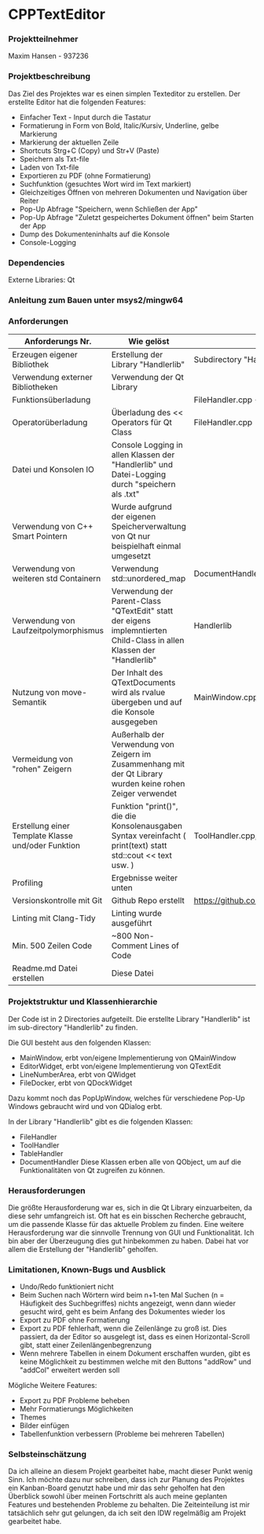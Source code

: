 # CPPTextEditor

### Projektteilnehmer
Maxim Hansen - 937236

### Projektbeschreibung
Das Ziel des Projektes war es einen simplen Texteditor zu erstellen. Der erstellte 
Editor hat die folgenden Features:
- Einfacher Text - Input durch die Tastatur
- Formatierung in Form von Bold, Italic/Kursiv, Underline, gelbe Markierung
- Markierung der aktuellen Zeile
- Shortcuts Strg+C (Copy) und Str+V (Paste)
- Speichern als Txt-file
- Laden von Txt-file
- Exportieren zu PDF (ohne Formatierung)
- Suchfunktion (gesuchtes Wort wird im Text markiert)
- Gleichzeitiges Öffnen von mehreren Dokumenten und Navigation über Reiter
- Pop-Up Abfrage "Speichern, wenn Schließen der App"
- Pop-Up Abfrage "Zuletzt gespeichertes Dokument öffnen" beim Starten der App
- Dump des Dokumenteninhalts auf die Konsole
- Console-Logging 

### Dependencies

Externe Libraries: Qt

### Anleitung zum Bauen unter msys2/mingw64

### Anforderungen

| Anforderungs Nr.                                   | Wie gelöst                                                                                                            | Wo zu finden                                    |
|----------------------------------------------------|-----------------------------------------------------------------------------------------------------------------------|-------------------------------------------------|
| Erzeugen eigener Bibliothek                        | Erstellung der Library "Handlerlib"                                                                                   | Subdirectory "Handlerlib"                       |
| Verwendung externer Bibliotheken                   | Verwendung der Qt Library                                                                                             |                                                 |
| Funktionsüberladung                                |                                                                                                                       | FileHandler.cpp -> Funktion "handleLoad"        |
| Operatorüberladung                                 | Überladung des << Operators für Qt Class                                                                              | FileHandler.cpp                                 |
| Datei und Konsolen IO                              | Console Logging in allen Klassen der "Handlerlib" und Datei-Logging durch "speichern als .txt"                        ||
| Verwendung von C++ Smart Pointern                  | Wurde aufgrund der eigenen Speicherverwaltung von Qt nur beispielhaft einmal umgesetzt                                ||
| Verwendung von weiteren std Containern             | Verwendung std::unordered_map                                                                                         | DocumentHandler.h, Zeile 24                     |
| Verwendung von Laufzeitpolymorphismus              | Verwendung der Parent-Class "QTextEdit" statt der eigens implemntierten Child-Class in allen Klassen der "Handlerlib" | Handlerlib                                      |
| Nutzung von move-Semantik                          | Der Inhalt des QTextDocuments wird als rvalue übergeben und auf die Konsole ausgegeben                                | MainWindow.cpp, Zeile 76                        |
| Vermeidung von "rohen" Zeigern                     | Außerhalb der Verwendung von Zeigern im Zusammenhang mit der Qt Library wurden keine rohen Zeiger verwendet           |                                                 |
| Erstellung einer Template Klasse und/oder Funktion | Funktion "print()", die die Konsolenausgaben Syntax vereinfacht ( print(text) statt std::cout << text usw. )          | ToolHandler.cpp, Zeile 19ff                     |
| Profiling                                          | Ergebnisse weiter unten                                                                                               |                                                 |
| Versionskontrolle mit Git                          | Github Repo erstellt                                                                                                  | https://github.com/MOXHAN/CPPTextEditor#cpptexteditor |
| Linting mit Clang-Tidy                             | Linting wurde ausgeführt                                                                                              |                                                 |
| Min. 500 Zeilen Code                               | ~800 Non-Comment Lines of Code | |
| Readme.md Datei erstellen                          | Diese Datei | |


### Projektstruktur und Klassenhierarchie

Der Code ist in 2 Directories aufgeteilt. Die erstellte Library "Handlerlib" ist im sub-directory "Handlerlib" zu finden.

Die GUI besteht aus den folgenden Klassen:
- MainWindow, erbt von/eigene Implementierung von QMainWindow
- EditorWidget, erbt von/eigene Implementierung von QTextEdit
- LineNumberArea, erbt von QWidget
- FileDocker, erbt von QDockWidget

Dazu kommt noch das PopUpWindow, welches für verschiedene Pop-Up Windows gebraucht wird
und von QDialog erbt.

In der Library "Handlerlib" gibt es die folgenden Klassen:
- FileHandler
- ToolHandler
- TableHandler
- DocumentHandler
Diese Klassen erben alle von QObject, um auf die Funktionalitäten von Qt zugreifen
zu können.

### Herausforderungen
Die größte Herausforderung war es, sich in die Qt Library einzuarbeiten, da diese sehr
umfangreich ist. Oft hat es ein bisschen Recherche gebraucht, um die passende Klasse
für das aktuelle Problem zu finden.
Eine weitere Herausforderung war die sinnvolle Trennung von GUI und Funktionalität.
Ich bin aber der Überzeugung dies gut hinbekommen zu haben. Dabei hat vor allem
die Erstellung der "Handlerlib" geholfen.

### Limitationen, Known-Bugs und Ausblick

- Undo/Redo funktioniert nicht
- Beim Suchen nach Wörtern wird beim n+1-ten Mal Suchen (n = Häufigkeit des Suchbegriffes) nichts angezeigt,
wenn dann wieder gesucht wird, geht es beim Anfang des Dokumentes wieder los
- Export zu PDF ohne Formatierung
- Export zu PDF fehlerhaft, wenn die Zeilenlänge zu groß ist. Dies passiert, da der Editor
so ausgelegt ist, dass es einen Horizontal-Scroll gibt, statt einer Zeilenlängenbegrenzung
- Wenn mehrere Tabellen in einem Dokument erschaffen wurden, gibt es keine Möglichkeit
zu bestimmen welche mit den Buttons "addRow" und "addCol" erweitert werden soll

Mögliche Weitere Features:
- Export zu PDF Probleme beheben
- Mehr Formatierungs Möglichkeiten
- Themes
- Bilder einfügen
- Tabellenfunktion verbessern (Probleme bei mehreren Tabellen)

### Selbsteinschätzung

Da ich alleine an diesem Projekt gearbeitet habe, macht dieser Punkt wenig Sinn. Ich
möchte dazu nur schreiben, dass ich zur Planung des Projektes ein Kanban-Board genutzt habe
und mir das sehr geholfen hat den Überblick sowohl über meinen Fortschritt als auch
meine geplanten Features und bestehenden Probleme zu behalten. Die Zeiteinteilung ist mir tatsächlich
sehr gut gelungen, da ich seit den IDW regelmäßig am Projekt gearbeitet habe.